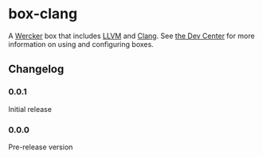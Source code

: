 # box-clang

A [Wercker](http://wercker.com) box that includes [LLVM](http://llvm.org/) and
[Clang](http://clang.llvm.org/). See
[the Dev Center](http://devcenter.wercker.com/articles/boxes/) for more
information on using and configuring boxes.

## Changelog

### 0.0.1

Initial release

### 0.0.0

Pre-release version

